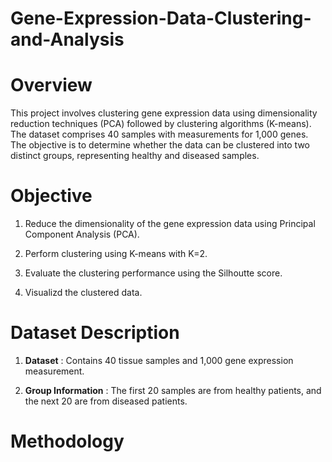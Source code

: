# Gene-Expression-Data-Clustering-and-Analysis

# Overview

This project involves clustering gene expression data using dimensionality reduction techniques (PCA) followed by clustering algorithms (K-means). The dataset comprises 40 samples with measurements for 1,000 genes. The objective is to determine whether the data can be clustered into two distinct groups, representing healthy and diseased samples.

# Objective

1. Reduce the dimensionality of the gene expression data using Principal Component Analysis (PCA).

2. Perform clustering using K-means with K=2.

3. Evaluate the clustering performance using the Silhoutte score.

4. Visualizd the clustered data.

# Dataset Description

1. **Dataset** : Contains 40 tissue samples and 1,000 gene expression measurement.

2.  **Group Information** : The first 20 samples are from healthy patients, and the next 20 are from diseased patients.

# Methodology
